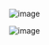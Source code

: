 
![image](https://github.com/LaVie-environment/lampthesis/assets/19356065/ccb949a6-034e-464c-aa39-487f982ebe35)


![image](https://github.com/LaVie-environment/lampthesis/assets/19356065/9cda7338-721f-4283-89f4-350cf054a229)

